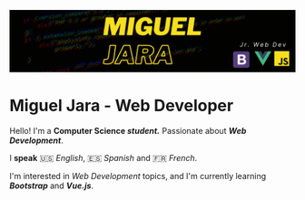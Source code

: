 ![Main Picture](https://github.com/Miguel-A-Jara/Miguel-A-Jara/blob/f1785549bea89a6ed852108a4460cc8084c53dde/Miguel%20Jara.png)
# Miguel Jara - Web Developer

Hello! I'm a **Computer Science _student._** Passionate about **_Web Development_**.

I **speak** 🇺🇸 _English_, 🇪🇸 _Spanish_ and 🇫🇷 _French_. 

I'm interested in _Web Development_ topics, and I'm currently learning **_Bootstrap_** and **_Vue.js_**.
